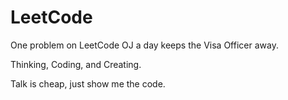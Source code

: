 # LeetCode
One problem on LeetCode OJ a day keeps the Visa Officer away.

Thinking, Coding, and Creating.

Talk is cheap, just show me the code. 
